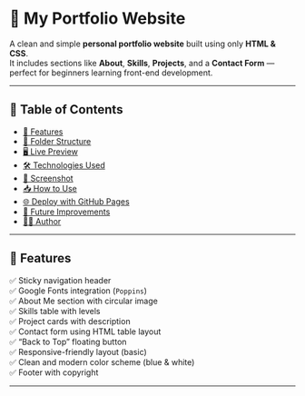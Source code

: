 # 🌟 My Portfolio Website

A clean and simple **personal portfolio website** built using only **HTML & CSS**.  
It includes sections like **About**, **Skills**, **Projects**, and a **Contact Form** — perfect for beginners learning front-end development.

---

## 📌 Table of Contents
- [🚀 Features](#-features)
- [📂 Folder Structure](#-folder-structure)
- [🖥️ Live Preview](#️-live-preview)
- [🛠️ Technologies Used](#️-technologies-used)
- [📸 Screenshot](#-screenshot)
- [📥 How to Use](#-how-to-use)
- [🌐 Deploy with GitHub Pages](#-deploy-with-github-pages)
- [🎯 Future Improvements](#-future-improvements)
- [👨‍💻 Author](#-author)

---

## 🚀 Features
✅ Sticky navigation header  
✅ Google Fonts integration (`Poppins`)  
✅ About Me section with circular image  
✅ Skills table with levels  
✅ Project cards with description  
✅ Contact form using HTML table layout  
✅ “Back to Top” floating button  
✅ Responsive-friendly layout (basic)  
✅ Clean and modern color scheme (blue & white)  
✅ Footer with copyright

---
